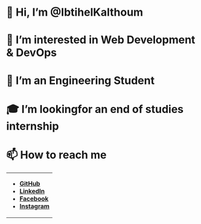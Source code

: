  # 👋 Hi, I’m @IbtihelKalthoum
 # 👀 I’m interested in Web Development & DevOps
 # 🌱 I’m an Engineering Student
 # 🎓 I’m lookingfor an end of studies internship
 # 📫 How to reach me 
<table cellspacing="1" cellpadding="2" valign="middle" style="border-collapse: collapse; border: none;">
  <tbody>
    <tr style="border: none;">
      <td style="border: none;">

- **[GitHub](https://github.com/IbtihelKalthoum)**
- **[LinkedIn](https://www.linkedin.com/in/ibtihel-kalthoum-818218208/)**
- **[Facebook](https://www.facebook.com/profile.php?id=100005516629278)**
- **[Instagram](https://www.instagram.com/ibtihelkalthoum/)**
  </tbody>
</table>


